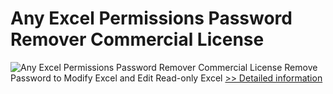 # Any Excel Permissions Password Remover Commercial License
![Any Excel Permissions Password Remover Commercial License](https://mycommerce.akamaized.net/api/pimages/P300998571/BIG/300998571.PNG)
Remove Password to Modify Excel and Edit Read-only Excel
[>> Detailed information](https://secure.shareit.com/shareit/product.html?productid=300998571&affiliateid=200057808)